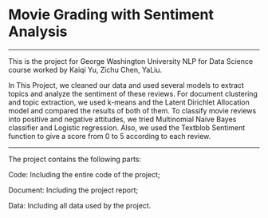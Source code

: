 # Movie Grading with Sentiment Analysis
---

This is the project for George Washington University NLP for Data Science course worked by Kaiqi Yu, Zichu Chen, YaLiu.

In This Project, we cleaned our data and used several models to extract topics and analyze the sentiment of these reviews. For document clustering and topic extraction, we used k-means and the Latent Dirichlet Allocation model and compared the results of both of them. To classify movie reviews into positive and negative attitudes, we tried Multinomial Naive Bayes classifier and Logistic regression. Also, we used the Textblob Sentiment function to give a score from 0 to 5 according to each review.

---

The project contains the following parts:

Code: Including the entire code of the project;

Document: Including the project report;

Data: Including all data used by the project.
